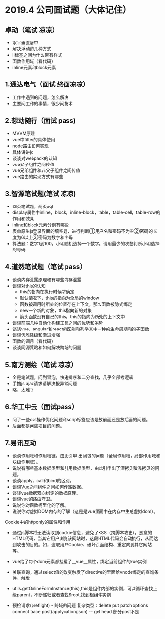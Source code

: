 # 2019.4 公司面试题（大体记住）

## 卓动（笔试 凉凉）

* 水平垂直居中
* 解决浮动的几种方式
* li标签之间为什么带有样式
* 函数作用域（看代码）
* inline元素和block元素

## 1.通达电气（面试 终面凉凉）

* 工作中遇到的问题，怎么解决
* 主要问工作的事情，很少问技术

## 2.想动随行（面试 pass)

* MVVM原理
* vue中filter的具体使用
* node路由如何实现
* 具体讲讲jq
* 谈谈对webpack的认知
* vue父子组件之间传值
* vue兄弟组件和非父子组件之间传值
* vue路由的实现方式有哪些

## 3.智源笔试题(笔试 凉凉)

* 四页笔试题，两页sql
* display属性中inline，block，inline-block，table，table-cell，table-row的作用和效果
* inline和block元素分别有哪些
* 表单原生js登录界面的填空题，进行判断①用户名和密码不为空②密码的长度为6以上③密码为数字和字母
* 算法题：数字1到100，小明随机选择一个数字。请用最少的次数判断小明选择的号码

## 4.道然笔试题（笔试 pass）

* 谈谈内存泄露原理和有哪些内存泄露
* 谈谈对this的认知
  * this的指向在执行时候才确定
  * 默认情况下，this的指向为全局的window
  * 函数被调用时所处的位置存在上下文，那么函数被隐式绑定
  * new一个新的对象，this指向新的对象
  * 箭头函数没有自己的this，this的指向为所处的上下文中
* 谈谈前端几种自动化构建工具之间的优势和劣势
* 谈谈vue，angular和react的区别和列举其中一种的生命周期和钩子函数
* 谈谈优雅降级和渐进增强
* 函数的调用（看代码）
* 谈谈同源策略和如何解决跨域的问题

## 5.南方测绘（笔试 凉凉）

* 全是笔试题，问到冒泡，快速排序和二分查找，几乎全部考逻辑
* 手撸js ajax请求请解决报异常问题
* 略，太难了

## 6.华工中云（面试pass）

* 问了一些css操作优化问题和scrip标签应该是放前面还是放后面的问题。
* 后面都是问些项目的问题。

## 7.易讯互动

* 谈谈作用域和作用域链，由此引申 出闭包的问题（全局作用域，局部作用域和块级作用域）。
* 说说有哪些基本数据类型和引用数据类型，由此引申出了深拷贝和浅拷贝的问题。
* 谈谈apply，call和bind的区别。
* 谈谈Vue之间组件之间如何传递数据。
* 谈谈vue数据双向绑定的数据原理。
* 谈谈vue的路由守卫。
* 说说你对函数柯里化的了解。
* 说说你对虚拟DOM内存的了解（这是是vue里面中在内存中生成虚拟dom）。

Cookie中的httponly的属性和作用

* 通过js脚本将无法读取到cookie信息，避免了XSS（跨脚本攻击），恶意的HTML代码，当其它用户浏览该网站时，这段HTML代码会自动执行，从而达到攻击的目的。如，盗取用户Cookie、破坏页面结构、重定向到其它网站等。

* vue给了每个dom元素都挂载了__vue__属性，绑定当前组件的vue实例

* 关联查询，通过select值的改变触发了directive的里面给vnode绑定的查询条件，触发

* utils.getOnlineFormInstance(this),this是组件内部的实例，可以循环查找上级parent，不断递归或者查找$root,找到根组件实例
* 预检请求(preflight) - 跨域的问题 复杂类型：delete put patch options connect trace post(applycation/json)  --  get head 部分post不是

